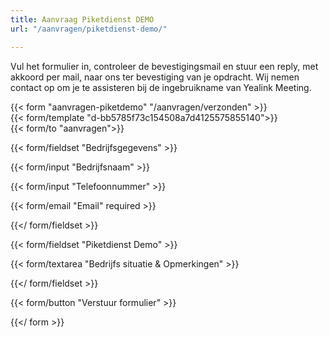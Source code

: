 ```yaml
---
title: Aanvraag Piketdienst DEMO
url: "/aanvragen/piketdienst-demo/"

---
```

Vul het formulier in, controleer de bevestigingsmail en stuur een reply, met akkoord per mail, naar ons ter bevestiging van je opdracht. Wij nemen contact op om je te assisteren bij de ingebruikname van Yealink Meeting. 

{{< form "aanvragen-piketdemo" "/aanvragen/verzonden" >}}  
{{< form/template "d-bb5785f73c154508a7d4125575855140">}}  
{{< form/to "aanvragen">}}

{{< form/fieldset "Bedrijfsgegevens" >}}

{{< form/input "Bedrijfsnaam" >}}


{{< form/input "Telefoonnummer" >}}

{{< form/email "Email" required >}}

{{</ form/fieldset >}}

{{< form/fieldset "Piketdienst Demo" >}}

{{< form/textarea "Bedrijfs situatie & Opmerkingen" >}}

{{</ form/fieldset >}}

{{< form/button "Verstuur formulier" >}}

{{</ form >}}
